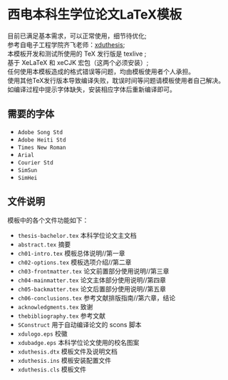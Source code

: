 # 西电本科生学位论文LaTeX模板
目前已满足基本需求，可以正常使用，细节待优化;<br>
参考自电子工程学院齐飞老师：[xduthesis](https://github.com/fredqi/xduthesis);<br>
本模板开发和测试所使用的 TeX 发行版是 texlive ;<br>
基于 XeLaTeX 和 xeCJK 宏包（这两个必须安装）;<br>
任何使用本模板造成的格式错误等问题，均由模板使用者个人承担。<br>
使用其他TeX发行版本导致编译失败，耽误时间等问题请模板使用者自己解决。<br>
如编译过程中提示字体缺失，安装相应字体后重新编译即可。<br>
## 需要的字体
 - `Adobe Song Std`
 - `Adobe Heiti Std`
 - `Times New Roman`
 - `Arial`
 - `Courier Std`
 - `SimSun`
 - `SimHei`

## 文件说明

模板中的各个文件功能如下：<br>
 - `thesis-bachelor.tex` 本科学位论文主文档<br>
 - `abstract.tex` 摘要<br>
 - `ch01-intro.tex` 模板总体说明//第一章<br>
 - `ch02-options.tex` 模板选项介绍//第二章<br>
 - `ch03-frontmatter.tex` 论文前置部分使用说明//第三章<br>
 - `ch04-mainmatter.tex` 论文主体部分使用说明//第四章<br>
 - `ch05-backmatter.tex` 论文后置部分使用说明//第五章<br>
 - `ch06-conclusions.tex` 参考文献排版指南//第六章，结论<br>
 - `acknowledgments.tex` 致谢<br>
 - `thebibliography.tex` 参考文献<br>
 - `SConstruct` 用于自动编译论文的 scons 脚本<br>
 - `xdulogo.eps` 校徽<br>
 - `xdubadge.eps` 本科学位论文使用的校名图案<br>
 - `xduthesis.dtx` 模板文件及说明文档<br>
 - `xduthesis.ins` 模板安装配置文件<br>
 - `xduthesis.cls` 模板文件<br>
